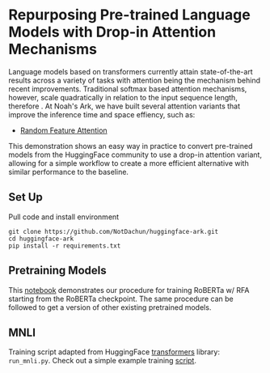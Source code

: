 # Repurposing Pre-trained Language Models with Drop-in Attention Mechanisms

Language models based on transformers currently attain state-of-the-art results across a variety of tasks with attention being the mechanism behind recent improvements. Traditional softmax based attention mechanisms, however, scale quadratically in relation to the input sequence length, therefore . At Noah's Ark, we have built several attention variants that improve the inference time and space effiency, such as:
- [Random Feature Attention](https://arxiv.org/abs/2103.02143)

This demonstration shows an easy way in practice to convert pre-trained models from the HuggingFace community to use a drop-in attention variant, allowing for a simple workflow to  create a more efficient alternative with similar performance to the baseline.

## Set Up
Pull code and install environment
```
git clone https://github.com/NotDachun/huggingface-ark.git
cd huggingface-ark
pip install -r requirements.txt
```

## Pretraining Models
This [notebook](https://github.com/NotDachun/huggingface-ark/blob/main/convert_model_to_RFA.ipynb) demonstrates our procedure for training RoBERTa w/ RFA starting from the RoBERTa checkpoint. The same procedure can be followed to get a version of other existing pretrained models.

## MNLI
Training script adapted from HuggingFace [transformers](https://github.com/huggingface/transformers) library: `run_mnli.py`. Check out a simple example training [script](https://github.com/NotDachun/huggingface-ark/blob/main/train_roberta_wiki2.sh).

